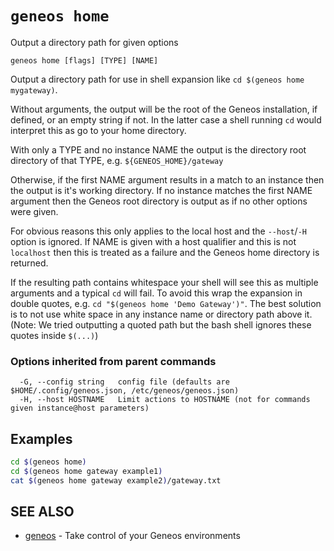 # `geneos home`

Output a directory path for given options

```text
geneos home [flags] [TYPE] [NAME]
```

Output a directory path for use in shell expansion like `cd $(geneos
home mygateway)`.

Without arguments, the output will be the root of the Geneos
installation, if defined, or an empty string if not. In the latter case
a shell running `cd` would interpret this as go to your home directory.

With only a TYPE and no instance NAME the output is the directory root
directory of that TYPE, e.g. `${GENEOS_HOME}/gateway`

Otherwise, if the first NAME argument results in a match to an instance
then the output is it's working directory. If no instance matches the
first NAME argument then the Geneos root directory is output as if no
other options were given.

For obvious reasons this only applies to the local host and the
`--host`/`-H` option is ignored. If NAME is given with a host qualifier
and this is not `localhost` then this is treated as a failure and the
Geneos home directory is returned.

If the resulting path contains whitespace your shell will see this as
multiple arguments and a typical `cd` will fail. To avoid this wrap the
expansion in double quotes, e.g. `cd "$(geneos home 'Demo Gateway')"`.
The best solution is to not use white space in any instance name or
directory path above it. (Note: We tried outputting a quoted path but
the bash shell ignores these quotes inside `$(...)`)

### Options inherited from parent commands

```text
  -G, --config string   config file (defaults are $HOME/.config/geneos.json, /etc/geneos/geneos.json)
  -H, --host HOSTNAME   Limit actions to HOSTNAME (not for commands given instance@host parameters)
```

## Examples

```bash
cd $(geneos home)
cd $(geneos home gateway example1)
cat $(geneos home gateway example2)/gateway.txt

```

## SEE ALSO

* [geneos](geneos.md)	 - Take control of your Geneos environments
